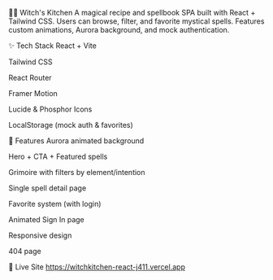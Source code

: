 🧙‍♀️ Witch's Kitchen
A magical recipe and spellbook SPA built with React + Tailwind CSS. Users can browse, filter, and favorite mystical spells. Features custom animations, Aurora background, and mock authentication.

✨ Tech Stack
React + Vite

Tailwind CSS

React Router

Framer Motion

Lucide & Phosphor Icons

LocalStorage (mock auth & favorites)

🔮 Features
Aurora animated background

Hero + CTA + Featured spells

Grimoire with filters by element/intention

Single spell detail page

Favorite system (with login)

Animated Sign In page

Responsive design

404 page

🚀 Live Site
https://witchkitchen-react-j411.vercel.app